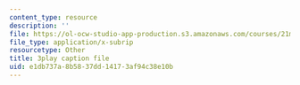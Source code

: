 ```yaml
---
content_type: resource
description: ''
file: https://ol-ocw-studio-app-production.s3.amazonaws.com/courses/21m-235-monteverdi-to-mozart-1600-1800-fall-2013/e1db737a8b5837dd14173af94c38e10b_itLh_yWsOX0.srt
file_type: application/x-subrip
resourcetype: Other
title: 3play caption file
uid: e1db737a-8b58-37dd-1417-3af94c38e10b
---
```

